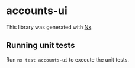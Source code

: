 # accounts-ui

This library was generated with [Nx](https://nx.dev).

## Running unit tests

Run `nx test accounts-ui` to execute the unit tests.
